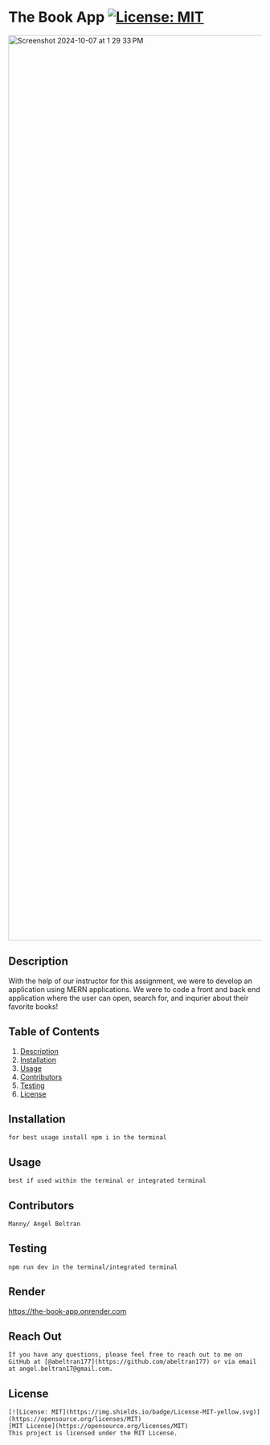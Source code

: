 # The Book App [![License: MIT](https://img.shields.io/badge/License-MIT-yellow.svg)](https://opensource.org/licenses/MIT)

<img width="1800" alt="Screenshot 2024-10-07 at 1 29 33 PM" src="https://github.com/user-attachments/assets/0dc592fc-894d-4cf6-b9a7-ac6fb510c540">

  ## Description
  With the help of our instructor for this assignment, we were to develop an application using MERN applications. We were to code a front and back end application where the user can open, search for, and inqurier about their favorite books! 
  
  ## Table of Contents
  1. [Description](#description)
  2. [Installation](#installation)
  3. [Usage](#usage)
  4. [Contributors](#contributors)
  5. [Testing](#testing)
  6. [License](#license)

  ## Installation
    for best usage install npm i in the terminal
    
  ## Usage
    best if used within the terminal or integrated terminal 
    
  ## Contributors
    Manny/ Angel Beltran 
  
  ## Testing
    npm run dev in the terminal/integrated terminal 

  ## Render
  https://the-book-app.onrender.com
    
  ## Reach Out
    If you have any questions, please feel free to reach out to me on GitHub at [@abeltran177](https://github.com/abeltran177) or via email at angel.beltran17@gmail.com.
  
  ## License
    [![License: MIT](https://img.shields.io/badge/License-MIT-yellow.svg)](https://opensource.org/licenses/MIT) 
    [MIT License](https://opensource.org/licenses/MIT)
    This project is licensed under the MIT License.
    
